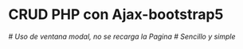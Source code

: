 # CRUD PHP con Ajax-bootstrap5
<em> # Uso de ventana modal, no se recarga la Pagina </em>
<em> # Sencillo y simple </em>
